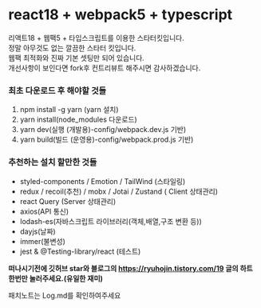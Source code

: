# react18 + webpack5 + typescript
리액트18 + 웹팩5 + 타입스크립트를 이용한 스타터킷입니다.<br>
정말 아무것도 없는 깔끔한 스타터 킷입니다.<br>
웹팩 최적화와 진짜 기본 셋팅만 되어 있습니다.<br>
개선사항이 보인다면 fork후 컨트리뷰트 해주시면 감사하겠습니다.<br>

### 최초 다운로드 후 해야할 것들
1. npm install -g yarn (yarn 설치)
2. yarn install(node_modules 다운로드)
3. yarn dev(실행 (개발용)-config/webpack.dev.js 기반)
4. yarn build(빌드 (운영용)-config/webpack.prod.js 기반)

### 추천하는 설치 할만한 것들
- styled-components / Emotion / TailWind (스타일링)
- redux / recoil(추천) / mobx / Jotai / Zustand ( Client 상태관리)
- react Query (Server 상태관리)
- axios(API 통신)
- lodash-es(자바스크립트 라이브러리(객체,배열,구조 변환 등))
- dayjs(날짜)
- immer(불변성)
- jest & @Testing-library/react (테스트)

<strong>떠나시기전에 깃허브 star와 블로그의 https://ryuhojin.tistory.com/19 글의 하트 한번만 눌러주세요.(유일한 재미)</strong>
<p> 패치노트는 Log.md를 확인하여주세요 </p>
